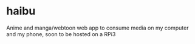 # haibu

Anime and manga/webtoon web app to consume media on my computer and my phone, soon to be hosted on a RPi3

